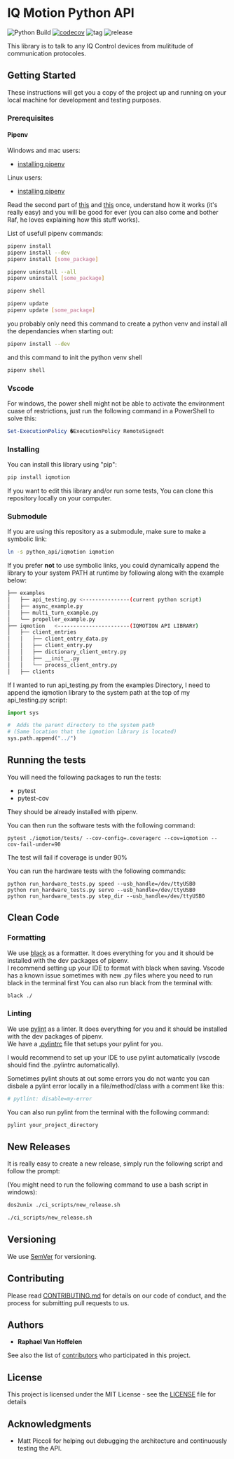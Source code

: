 # IQ Motion Python API

![Python Build](https://github.com/iq-motion-control/iq-module-communication-python/workflows/Python%20Build/badge.svg)
[![codecov](https://codecov.io/gh/iq-motion-control/iq-module-communication-python/branch/master/graph/badge.svg)](https://codecov.io/gh/iq-motion-control/iq-module-communication-python)
![tag](https://img.shields.io/github/v/tag/iq-motion-control/iq-module-communication-python)
![release](https://img.shields.io/github/release/iq-motion-control/iq-module-communication-python/all.svg)

This library is to talk to any IQ Control devices from mulititude of communication protocoles.

## Getting Started

These instructions will get you a copy of the project up and running on your local machine for development and testing purposes.

### Prerequisites

#### Pipenv

Windows and mac users:

- [installing pipenv](https://medium.com/@mahmudahsan/how-to-use-python-pipenv-in-mac-and-windows-1c6dc87b403e)

Linux users:

- [installing pipenv](https://github.com/pypa/pipenv)

Read the second part of [this](https://hackernoon.com/reaching-python-development-nirvana-bb5692adf30c) and [this](https://pipenv-fork.readthedocs.io/en/latest/basics.html) once, understand how it works (it's really easy) and you will be good for ever (you can also come and bother Raf, he loves explaining how this stuff works).

List of usefull pipenv commands:

```bash
pipenv install
pipenv install --dev
pipenv install [some_package]

pipenv uninstall --all
pipenv uninstall [some_package]

pipenv shell

pipenv update
pipenv update [some_package]
```

you probably only need this command to create a python venv and install all the dependancies when starting out:

```bash
pipenv install --dev
```

and this command to init the python venv shell

```bash
pipenv shell
```

### Vscode

For windows, the power shell might not be able to activate the environment cuase of restrictions, just run the following command in a PowerShell to solve this:

```powershell
Set-ExecutionPolicy �ExecutionPolicy RemoteSignedt
```

### Installing

You can install this library using "pip":

```bash
pip install iqmotion
```

If you want to edit this library and/or run some tests, You can clone this repository locally on your computer.

### Submodule

If you are using this repository as a submodule, make sure to make a symbolic link:

```bash
ln -s python_api/iqmotion iqmotion
```

If you prefer **not** to use symbolic links, you could dynamically append the library to your system PATH at runtime by following along with the example below:

```bash
├── examples 
│   ├── api_testing.py <---------------(current python script)
│   ├── async_example.py
│   ├── multi_turn_example.py
│   └── propeller_example.py
├── iqmotion   <-----------------------(IQMOTION API LIBRARY)
│   ├── client_entries
│   │   ├── client_entry_data.py
│   │   ├── client_entry.py
│   │   ├── dictionary_client_entry.py
│   │   ├── __init__.py
│   │   └── process_client_entry.py
│   ├── clients
```

If I wanted to run api_testing.py from the examples Directory, I need to append the iqmotion library to the system path at the top of my api_testing.py script:

```python
import sys

#  Adds the parent directory to the system path 
# (Same location that the iqmotion library is located)
sys.path.append("../") 
```

## Running the tests

You will need the following packages to run the tests:

- pytest
- pytest-cov

They should be already installed with pipenv.

You can then run the software tests with the following command:

```shell
pytest ./iqmotion/tests/ --cov-config=.coveragerc --cov=iqmotion --cov-fail-under=90
```

The test will fail if coverage is under 90%

You can run the hardware tests with the following commands:

```shell
python run_hardware_tests.py speed --usb_handle=/dev/ttyUSB0
python run_hardware_tests.py servo --usb_handle=/dev/ttyUSB0
python run_hardware_tests.py step_dir --usb_handle=/dev/ttyUSB0
```

## Clean Code

### Formatting

We use [black](https://github.com/psf/black) as a formatter. It does everything for you and it should be installed with the dev packages of pipenv.  
I recommend setting up your IDE to format with black when saving. Vscode has a known issue sometimes with new .py files where you need to run black in the terminal first
You can also run black from the terminal with:

```bash
black ./
```

### Linting

We use [pylint](https://www.pylint.org/) as a linter. It does everything for you and it should be installed with the dev packages of pipenv.  
We have a [.pylintrc](./.pylintrc) file that setups your pylint for you.

I would recommend to set up your IDE to use pylint automatically (vscode should find the .pylintrc automatically).

Sometimes pylint shouts at out some errors you do not wantc you can disbale a pylint error locally in a file/method/class with a comment like this:

```python
# pytlint: disable=my-error
```

You can also run pylint from the terminal with the following command:

```bash
pylint your_project_directory
```

## New Releases

It is really easy to create a new release, simply run the following script and follow the prompt:

(You might need to run the following command to use a bash script in windows):

```bash
dos2unix ./ci_scripts/new_release.sh
```

```bash
./ci_scripts/new_release.sh
```

## Versioning

We use [SemVer](http://semver.org/) for versioning.

## Contributing

Please read [CONTRIBUTING.md](https://github.com/iq-motion-control/iq-module-communication-python/blob/master/CONTRIBUTING.md) for details on our code of conduct, and the process for submitting pull requests to us.

## Authors

- **Raphael Van Hoffelen**

See also the list of [contributors](https://github.com/iq-motion-control/iq-module-communication-python/blob/master/contributors.md) who participated in this project.

## License

This project is licensed under the MIT License - see the [LICENSE](https://github.com/iq-motion-control/iq-module-communication-python/blob/master/LICENSE) file for details

## Acknowledgments

- Matt Piccoli for helping out debugging the architecture and continuously testing the API.
